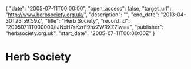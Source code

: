 {
  "date": "2005-07-11T00:00:00", 
  "open_access": false, 
  "target_url": "http://www.herbsociety.org.uk/", 
  "description": "", 
  "end_date": "2013-04-30T23:59:59Z", 
  "title": "Herb Society", 
  "record_id": "20050711T000000/IJNxH7sKzrF9hzZWRXZ7Iw==", 
  "publisher": "herbsociety.org.uk", 
  "start_date": "2005-07-11T00:00:00Z"
}

# Herb Society

